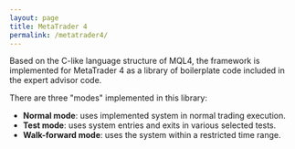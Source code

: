 ```yaml
---
layout: page
title: MetaTrader 4
permalink: /metatrader4/
---
```


Based on the C-like language structure of MQL4, the framework is implemented for MetaTrader 4 as a library of boilerplate code included in the expert advisor code.

There are three "modes" implemented in this library:

* **Normal mode**: uses implemented system in normal trading execution.
* **Test mode**: uses system entries and exits in various selected tests.
* **Walk-forward mode**: uses the system within a restricted time range.




